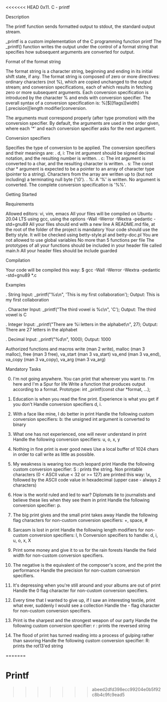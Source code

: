 <<<<<<< HEAD
0x11. C - printf

Description

The printf function sends formatted output to stdout, the standard output stream.

_printf is a custom implementation of the C programming function printf
The _printf() function writes the output under the control of a format string that specifies how subsequent arguments are converted for output.

Format of the format string

The format string is a character string, beginning and ending in its initial shift state, if any.
The format string is composed of zero or more directives: ordinary characters (not %), which are copied unchanged to the output stream;
and conversion specifications, each of which results in fetching zero or more subsequent arguments.
Each conversion specification is introduced by the character % and ends with conversion specifier.
The overall syntax of a conversion specification is: %[$][flags][width][.precision][length modifier]conversion.

The arguments must correspond properly (after type promotion) with the conversion specifier.
By default, the arguments are used in the order given, where each '*' and each conversion specifier asks for the next argument.


Conversion specifiers

Specifies the type of conversion to be applied. The conversion specifiers and their meanings are:
   . d, i: The int argument should be signed decimal notation, and the resulting number is written.
   . c: The int argument is converted to a char, and the resulting character is written.
   . s: The const char * argument is expected to be a pointer to an array of character type (pointer to a string).
     Characters from the array are written up to (but not including) a terminating null byte ('\0').
   . %: A '%' is written. No argument is converted. The complete conversion specification is '%%'.


Getting Started

Requirements

Allowed editors: vi, vim, emacs
All your files will be compiled on Ubuntu 20.04 LTS using gcc, using the options -Wall -Werror -Wextra -pedantic -std=gnu89
All your files should end with a new line
A README.md file, at the root of the folder of the project is mandatory
Your code should use the Betty style. It will be checked using betty-style.pl and betty-doc.pl
You are not allowed to use global variables
No more than 5 functions per file
The prototypes of all your functions should be included in your header file called main.h
All your header files should be include guarded


Compilation

Your code will be compiled this way: $ gcc -Wall -Werror -Wextra -pedantic -std=gnu89 *.c


Examples

. String
Input: _printf("%s\n", 'This is my first collaboration');
Output: This is my first collaboration

. Character
Input: _printf("The third vowel is  %c\n", 'C');
Output: The third vowel is C

. Integer
Input: _printf("There are %i letters in the alphabet\n", 27);
Output: There are 27 letters in the alphabet

. Decimal
Input: _printf("%d\n", 1000);
Output: 1000


Authorized functions and macros
write (man 2 write), malloc (man 3 malloc), free (man 3 free), va_start (man 3 va_start)
va_end (man 3 va_end), va_copy (man 3 va_copy), va_arg (man 3 va_arg)


Mandatory Tasks

0. I'm not going anywhere. You can print that wherever you want to. I'm here and I'm a Spur for life
Write a function that produces output according to a format.
Prototype: int _printf(const char *format, ...);

1. Education is when you read the fine print. Experience is what you get if you don't
Handle conversion specifiers d, i.

2. With a face like mine, I do better in print
Handle the following custom conversion specifiers:
b: the unsigned int argument is converted to binary

3. What one has not experienced, one will never understand in print
Handle the following conversion specifiers: u, o, x, y

4. Nothing in fine print is ever good news
Use a local buffer of 1024 chars in order to call write as little as possible.

5. My weakness is wearing too much leopard print
Handle the following custom conversion specifier:
S : prints the string.
Non printable characters (0 < ASCII value < 32 or >= 127) are printed this way: \x,
followed by the ASCII code value in hexadecimal (upper case - always 2 characters)

6. How is the world ruled and led to war? Diplomats lie to journalists and believe these lies when they see them in print
Handle the following conversion specifier: p.

7. The big print gives and the small print takes away
Handle the following flag characters for non-custom conversion specifiers: +, space, #

8. Sarcasm is lost in print
Handle the following length modifiers for non-custom conversion specifiers: l, h
Conversion specifiers to handle: d, i, u, o, x, X

9. Print some money and give it to us for the rain forests
Handle the field width for non-custom conversion specifiers.

10. The negative is the equivalent of the composer's score, and the print the performance
Handle the precision for non-custom conversion specifiers.

11. It's depressing when you're still around and your albums are out of print
Handle the 0 flag character for non-custom conversion specifiers.

12. Every time that I wanted to give up, if I saw an interesting textile, print what ever, suddenly I would see a collection
Handle the - flag character for non-custom conversion specifiers.

13. Print is the sharpest and the strongest weapon of our party
Handle the following custom conversion specifier:
r : prints the reversed string

14. The flood of print has turned reading into a process of gulping rather than savoring
Handle the following custom conversion specifier:
R: prints the rot13'ed string

=======
# Printf
>>>>>>> abeed2dfd398ecc99204e0b5f92c8b4c9fc9ead5
